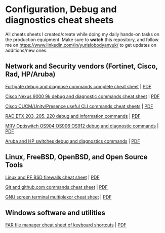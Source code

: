 # Configuration, Debug and diagnostics cheat sheets

All cheats sheets I created/create while doing my daily hands-on tasks on the production equipment. 
Make sure to __watch__ this repository, and follow me on https://www.linkedin.com/in/yurislobodyanyuk/ to get updates on additions/new ones.  


## Network and Security vendors (Fortinet, Cisco, Rad, HP/Aruba)

[Fortigate debug and diagnose commands complete cheat sheet](Fortigate-debug-diagnose-complete-cheat-sheet.adoc) | [PDF](Fortigate-debug-diagnose-complete-cheat-sheet.pdf)

[Cisco Nexus 9000 9k debug and diagnostic commands cheat sheet](Cisco-Nexus-9000-9k-debug-and-diagnostic-commands-cheat-sheet.adoc) | [PDF](Cisco-Nexus-9000-9k-debug-and-diagnostic-commands-cheat-sheet.pdf)

[Cisco CUCM/Unity/Presence useful CLI commands cheat sheets](Cisco-CUCM-CLI-useful-commands-cheat-sheet.adoc) | [PDF](Cisco-CUCM-CLI-useful-commands-cheat-sheet.pdf)

[RAD ETX 203, 205, 220 debug and information commands](RAD-ETX-203-205-220-debug-and-information-commands-cheat-sheet.adoc) | [PDF](RAD-ETX-203-205-220-debug-and-information-commands-cheat-sheet.pdf)

[MRV Optiswitch OS904 OS906 OS912 debug and diagnostic commands](MRV-Optiswitch-OS904-OS906-OS912-debug-and-diagnostic-commands.adoc) | [PDF](MRV-Optiswitch-OS904-OS906-OS912-debug-and-diagnostic-commands.pdf)

[Aruba and HP switches debug and diagnostics commands](Aruba-HP-switches-debug-and-diagnostics-commands-cheat-sheet.adoc) | [PDF](Aruba-HP-switches-debug-and-diagnostics-commands-cheat-sheet.pdf)


## Linux, FreeBSD, OpenBSD, and Open Source Tools

[Linux and PF BSD firewalls cheat sheet](Linux-and-BSD-firewalls-cheat-sheet.adoc) | [PDF](Linux-and-BSD-firewalls-cheat-sheet.pdf)

[Git and github.com commands cheat sheet](git-and-github-cheat-sheet.adoc) | [PDF](git-and-github-cheat-sheet.pdf)

[GNU screen terminal multiplexor cheat sheet](gnu-screen-cheat-sheet.adoc) | [PDF](gnu-screen-cheat-sheet.pdf)


## Windows software and utilities


[FAR file manager cheat sheet of keyboard shortcuts](FAR-manager-cheat-sheet-of-keyboard-shortcuts.adoc) | [PDF](FAR-manager-cheat-sheet-of-keyboard-shortcuts.pdf)





